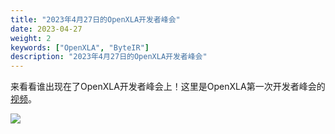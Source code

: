 ```yaml
---
title: "2023年4月27日的OpenXLA开发者峰会"
date: 2023-04-27
weight: 2
keywords: ["OpenXLA", "ByteIR"]
description: "2023年4月27日的OpenXLA开发者峰会"
---
```


来看看谁出现在了OpenXLA开发者峰会上！这里是OpenXLA第一次开发者峰会的[视频](https://www.youtube.com/playlist?list=PLlFotmaRrOzsznwKi-28bOOsANARrSxKw)。

<img src="/img/blog/openxla-developer/openxla-dev-summit.jpeg">